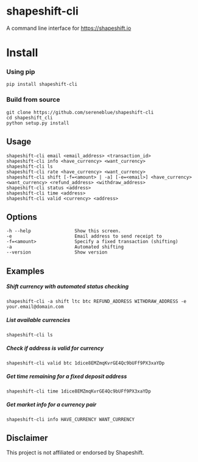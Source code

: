 # shapeshift-cli
A command line interface for https://shapeshift.io

# Install

### Using pip

```
pip install shapeshift-cli
```

### Build from source

```
git clone https://github.com/sereneblue/shapeshift-cli
cd shapeshift_cli
python setup.py install
```

## Usage

	shapeshift-cli email <email_address> <transaction_id>
	shapeshift-cli info <have_currency> <want_currency>
	shapeshift-cli ls
	shapeshift-cli rate <have_currency> <want_currency>
	shapeshift-cli shift [-f=<amount> | -a] [-e=<email>] <have_currency> <want_currency> <refund_address> <withdraw_address>
	shapeshift-cli status <address>
	shapeshift-cli time <address>
	shapeshift-cli valid <currency> <address>

## Options

    -h --help                Show this screen.
	-e                       Email address to send receipt to
	-f=<amount>              Specify a fixed transaction (shifting)
	-a                       Automated shifting
	--version                Show version


## Examples

##### Shift currency with automated status checking

`shapeshift-cli -a shift ltc btc REFUND_ADDRESS WITHDRAW_ADDRESS -e your.email@domain.com`


##### List available currencies
`shapeshift-cli ls`

##### Check if address is valid for currency
`shapeshift-cli valid btc 1dice8EMZmqKvrGE4Qc9bUFf9PX3xaYDp`


##### Get time remaining for a fixed deposit address

`shapeshift-cli time 1dice8EMZmqKvrGE4Qc9bUFf9PX3xaYDp`

##### Get market info for a currency pair

`shapeshift-cli info HAVE_CURRENCY WANT_CURRENCY`

## Disclaimer

This project is not affiliated or endorsed by Shapeshift.